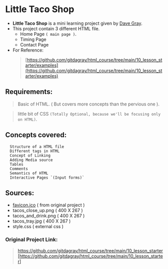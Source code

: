 # Little Taco Shop

- **Little Taco Shop** is a mini learning project given by [Dave Gray](https://github.com/gitdagray).
-  This project contain 3 different HTML file.
   - Home Page `( main page )`.
   - Timing Page
   - Contact Page
- For Reference:
    > [https://github.com/gitdagray/html_course/tree/main/10_lesson_starter/examples](https://github.com/gitdagray/html_course/tree/main/10_lesson_starter/examples)

## Requirements: 

> Basic of HTML. ( But covers more concepts than the pervious one ).

> little bit of CSS `(Totally Optional, because we'll be focusing only on HTML)`.

## Concepts covered:
```
  Structure of a HTML file
  Different tags in HTML
  Concept of Linking
  Adding Media source
  Tables
  Comments
  Semantics of HTML
  Interactive Pages `(Input forms)`
```

## Sources:
 - [favicon.ico](https://github.com/gitdagray/html_course/blob/main/10_lesson_starter/favicon.ico) ( from original project )
 - tacos_close_up.png ( 400 X 267 )
 - tacos_and_drink.png ( 400 X 267 )
 - tacos_tray.jpg ( 400 X 267 )
 - style.css ( external css )

### Original Project Link:
> https://github.com/gitdagray/html_course/tree/main/10_lesson_starter[https://github.com/gitdagray/html_course/tree/main/10_lesson_starter]

